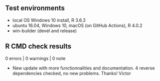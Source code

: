 ## Test environments
* local OS Windows 10 install, R 3.6.3
* ubuntu 16.04, Windows 10, macOS (on GitHub Actions), R 4.0.2
* win-builder (devel and release)

## R CMD check results

0 errors | 0 warnings | 0 note

* New update with more functionnalities and documentation.
  4 reverse dependencies checked, no new problems.
  Thanks! Victor

